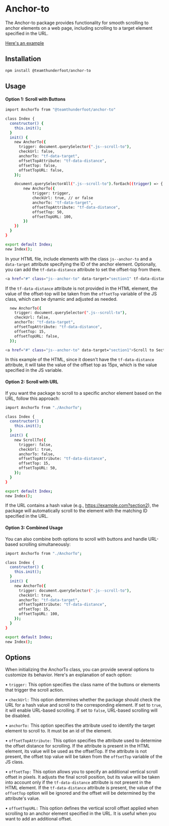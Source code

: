 # Anchor-to

The Anchor-to package provides functionality for smooth scrolling to anchor elements on a web page, including scrolling to a target element specified in the URL.

[Here's an example](https://team-thunderfoot.github.io/anchor-to/dist/index.html)

## Installation

```sh
npm install @teamthunderfoot/anchor-to
```

## Usage

#### Option 1: Scroll with Buttons

```sh
import AnchorTo from "@teamthunderfoot/anchor-to"

class Index {
  constructor() {
    this.init();
  }
  init() {
    new AnchorTo({
      trigger: document.querySelector(".js--scroll-to"),
      checkUrl: false,
      anchorTo: "tf-data-target",
      offsetTopAttribute: "tf-data-distance",
      offsetTop: false,
      offsetTopURL: false,
    });

    document.querySelectorAll(".js--scroll-to").forEach((trigger) => {
        new AnchorTo({
            trigger: trigger,
            checkUrl: true, // or false
            anchorTo: "tf-data-target",
            offsetTopAttribute: "tf-data-distance",
            offsetTop: 50,
            offsetTopURL: 100,
        })
    })
  }
}

export default Index;
new Index();
```

In your HTML file, include elements with the class `js--anchor-to` and a `data-target` attribute specifying the ID of the anchor element. Optionally, you can add the `tf-data-distance` attribute to set the offset-top from there.

```sh
<a href="#" class="js--anchor-to" data-target="section1" tf-data-distance="50">Scroll to Section 1</a>
```

If the `tf-data-distance` attribute is not provided in the HTML element, the value of the offset-top will be taken from the `offsetTop` variable of the JS class, which can be dynamic and adjusted as needed.

```sh
  new AnchorTo({
    trigger: document.querySelector(".js--scroll-to"),
    checkUrl: false,
    anchorTo: "tf-data-target",
    offsetTopAttribute: "tf-data-distance",
    offsetTop: 15,
    offsetTopURL: false,
  });
```

```sh
<a href="#" class="js--anchor-to" data-target="section1">Scroll to Section 1</a>
```

In this example of the HTML, since it doesn't have the `tf-data-distance` attribute, it will take the value of the offset top as 15px, which is the value specified in the JS variable.

#### Option 2: Scroll with URL

If you want the package to scroll to a specific anchor element based on the URL, follow this approach:

```sh
import AnchorTo from "./AnchorTo";

class Index {
  constructor() {
    this.init();
  }
  init() {
    new ScrollTo({
      trigger: false,
      checkUrl: true,
      anchorTo: false,
      offsetTopAttribute: "tf-data-distance",
      offsetTop: 15,
      offsetTopURL: 50,
    });
  }
}

export default Index;
new Index();
```

If the URL contains a hash value (e.g., https://example.com?section2), the package will automatically scroll to the element with the matching ID specified in the URL.

#### Option 3: Combined Usage

You can also combine both options to scroll with buttons and handle URL-based scrolling simultaneously:

```sh
import AnchorTo from "./AnchorTo";

class Index {
  constructor() {
    this.init();
  }
  init() {
    new AnchorTo({
      trigger: document.querySelector(".js--scroll-to"),
      checkUrl: true,
      anchorTo: "tf-data-target",
      offsetTopAttribute: "tf-data-distance",
      offsetTop: 15,
      offsetTopURL: 100,
    });
  }
}

export default Index;
new Index();
```

## Options

When initializing the AnchorTo class, you can provide several options to customize its behavior. Here's an explanation of each option:

• `trigger:` This option specifies the class name of the buttons or elements that trigger the scroll action.

• `checkUrl:` This option determines whether the package should check the URL for a hash value and scroll to the corresponding element. If set to `true`, it will enable URL-based scrolling. If set to `false`, URL-based scrolling will be disabled.

• `anchorTo:` This option specifies the attribute used to identify the target element to scroll to. It must be an id of the element.

• `offsetTopAttribute:` This option specifies the attribute used to determine the offset distance for scrolling. If the attribute is present in the HTML element, its value will be used as the offsetTop. If the attribute is not present, the offset top value will be taken from the `offsetTop` variable of the JS class.

• `offsetTop:` This option allows you to specify an additional vertical scroll offset in pixels. It adjusts the final scroll position, but its value will be taken into account only if the `tf-data-distance` attribute is not present in the HTML element. If the `tf-data-distance` attribute is present, the value of the `offsetTop` option will be ignored and the offset will be determined by the attribute's value.

• `offsetTopURL:` This option defines the vertical scroll offset applied when scrolling to an anchor element specified in the URL. It is useful when you want to add an additional offset.
